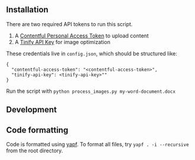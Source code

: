 ## Installation

There are two required API tokens to run this script.

1. A [Contentful Personal Access Token](https://www.contentful.com/help/personal-access-tokens/) to upload content
2. A [Tinify API Key](https://tinypng.com/developers) for image optimization

These credentials live in `config.json`, which should be structured like:

```
{
  "contentful-access-token": "<contentful-access-token>",
  "tinify-api-key": <tinify-api-key>""
}

```

Run the script with `python process_images.py my-word-document.docx`

## Development

## Code formatting

Code is formatted using [yapf](https://github.com/google/yapf).
To format all files, try `yapf . -i --recursive` from the root directory.
